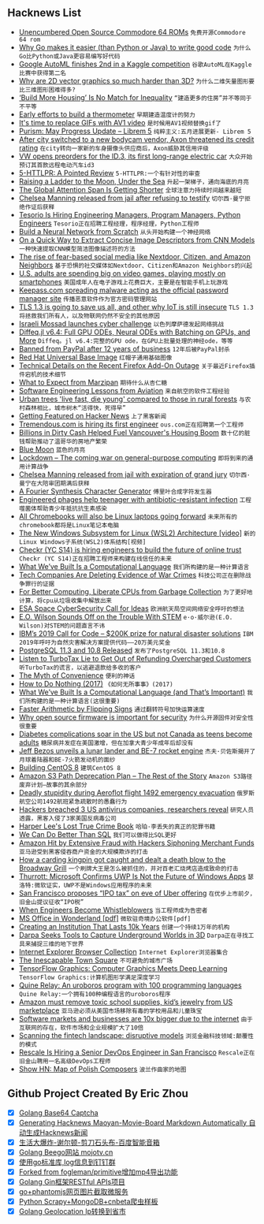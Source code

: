 ## Hacknews List


- [Unencumbered Open Source Commodore 64 ROMs](https://github.com/MEGA65/open-roms)  `免费开源Commodore 64 rom`
- [Why Go makes it easier (than Python or Java) to write good code](https://yourbasic.org/golang/advantages-over-java-python/)  `为什么Go比Python或Java更容易编写好代码`
- [Google AutoML finishes 2nd in a Kaggle competition](https://ai.googleblog.com/2019/05/an-end-to-end-automl-solution-for.html)  `谷歌AutoML在Kaggle比赛中获得第二名`
- [Why are 2D vector graphics so much harder than 3D?](https://blog.mecheye.net/2019/05/why-is-2d-graphics-is-harder-than-3d-graphics/)  `为什么二维矢量图形要比三维图形困难得多?`
- [‘Build More Housing’ Is No Match for Inequality](https://www.citylab.com/equity/2019/05/housing-supply-home-prices-economic-inequality-cities/588997/)  `“建造更多的住房”并不等同于不平等`
- [Early efforts to build a thermometer](https://delanceyplace.com/view-archives.php?3843)  `早期建造温度计的努力`
- [It&#39;s time to replace GIFs with AV1 video](https://www.singhkays.com/blog/its-time-replace-gifs-with-av1-video/)  `是时候用AV1视频替换gif了`
- [Purism: May Progress Update – Librem 5](https://puri.sm/posts/may-progress-update-librem-5-hardware/)  `纯粹主义:五月进展更新- Librem 5`
- [After city switched to a new bodycam vendor, Axon threatened its credit rating](https://www.muckrock.com/news/archives/2019/may/09/algorithms-axon-fontana/)  `在city转向一家新的车身摄像头供应商后，Axon威胁其信用评级`
- [VW opens preorders for the ID.3, its first long-range electric car](https://www.theverge.com/2019/5/8/18536668/vw-volkswagen-id-3-preorders-oelectric-car-long-range-ev)  `大众开始预订其首款远程电动汽车id3`
- [5-HTTLPR: A Pointed Review](https://slatestarcodex.com/2019/05/07/5-httlpr-a-pointed-review/)  `5-HTTLPR:一个有针对性的审查`
- [Raising a Ladder to the Moon, Under the Sea](https://blogs.microsoft.com/today-in-tech/raising-a-ladder-to-the-moon-under-the-sea/)  `升起一架梯子，通向海底的月亮`
- [The Global Attention Span Is Getting Shorter](https://onezero.medium.com/the-global-attention-span-is-getting-shorter-ee652a7e09b8)  `全球注意力持续时间越来越短`
- [Chelsea Manning released from jail after refusing to testify](https://www.bbc.co.uk/news/world-us-canada-48223178)  `切尔西·曼宁拒绝作证后获释`
- [Tesorio Is Hiring Engineering Managers, Program Managers, Python Engineers](https://www.tesorio.com/careers/)  `Tesorio正在招聘工程经理，程序经理，Python工程师`
- [Build a Neural Network from Scratch](https://enlight.nyc/projects/neural-network)  `从头开始构建一个神经网络`
- [On a Quick Way to Extract Concise Image Descriptors from CNN Models](http://blog.phash.org/posts/concise-image-descriptor)  `一种快速提取CNN模型简洁图像描述符的方法`
- [The rise of fear-based social media like Nextdoor, Citizen, and Amazon Neighbors](https://www.vox.com/recode/2019/5/7/18528014/fear-social-media-nextdoor-citizen-amazon-ring-neighbors)  `基于恐惧的社交媒体如Nextdoor、Citizen和Amazon Neighbors的兴起`
- [U.S. adults are spending big on video games, playing mostly on smartphones](https://www.reuters.com/article/us-usa-videogames/u-s-adults-are-spending-big-on-video-games-playing-mostly-on-smartphones-idUSKCN1SF1DC)  `美国成年人在电子游戏上花费巨大，主要是在智能手机上玩游戏`
- [Keepass.com spreading malware acting as the official password manager site](https://twitter.com/berkcgoksel/status/1125727590440931329)  `传播恶意软件作为官方密码管理网站`
- [TLS 1.3 is going to save us all, and other why IoT is still insecure](https://blog.cloudflare.com/why-iot-is-insecure/)  `TLS 1.3将拯救我们所有人，以及物联网仍然不安全的其他原因`
- [Israeli Mossad launches cyber challenge](http://3d375032374147a7865753e4bbc92682.xyz/)  `以色列摩萨德发起网络挑战`
- [Diffeq.jl v6.4: Full GPU ODEs, Neural ODEs with Batching on GPUs, and More](http://juliadiffeq.org/2019/05/09/GPU.html)  `Diffeq。jl v6.4:完整的GPU ode，在GPU上批量处理的神经ode，等等`
- [Banned from PayPal after 12 years of business](https://blog.niteo.co/paypal-ban-after-12-years/)  `12年后被PayPal封杀`
- [Red Hat Universal Base Image](https://www.redhat.com/en/blog/introducing-red-hat-universal-base-image)  `红帽子通用基础图像`
- [Technical Details on the Recent Firefox Add-On Outage](https://hacks.mozilla.org/2019/05/technical-details-on-the-recent-firefox-add-on-outage/)  `关于最近Firefox插件宕机的技术细节`
- [What to Expect from Marzipan](https://blog.iconfactory.com/2019/05/what-to-expect-from-marzipan/)  `期待什么从杏仁糖`
- [Software Engineering Lessons from Aviation](https://riceo.me/posts/software-engineering-lessons-from-aviation/)  `来自航空的软件工程经验`
- [Urban trees &#39;live fast, die young&#39; compared to those in rural forests](https://phys.org/news/2019-05-urban-trees-fast-die-young.html)  `与农村森林相比，城市树木“活得快，死得早”`
- [Getting Featured on Hacker News](https://aytwit.com/blog/getting_featured_on_hacker_news)  `上了黑客新闻`
- [Tremendous.com is hiring its first engineer](https://www.tremendous.com/assets/jobs/Engineer-fd0335a3f11cf0c5d01749b724d1b910dfe0a28453f2fafddd825756ded258e3.pdf)  `ous.com正在招聘第一个工程师`
- [Billions in Dirty Cash Helped Fuel Vancouver&#39;s Housing Boom](https://www.bloomberg.com/news/articles/2019-05-10/billions-in-dirty-cash-helped-fuel-vancouver-s-housing-boom)  `数十亿的脏钱帮助推动了温哥华的房地产繁荣`
- [Blue Moon](http://blueorigin.com/blue-moon)  `蓝色的月亮`
- [Lockdown – The coming war on general-purpose computing](https://boingboing.net/2012/01/10/lockdown.html)  `即将到来的通用计算战争`
- [Chelsea Manning released from jail with expiration of grand jury](https://www.washingtonpost.com/local/public-safety/chelsea-manning-released-from-jail-where-she-had-been-held-for-refusing-to-testify-in-wikileaks-case/2019/05/09/dbbbac4c-70ff-11e9-8be0-ca575670e91c_story.html?noredirect=on&amp;utm_term=.95393ab8d565)  `切尔西·曼宁在大陪审团期满后获释`
- [A Fourier Synthesis Character Generator](http://www.glensstuff.com/fouriersynthchargen/fouriersynthchargen.htm)  `傅里叶合成字符发生器`
- [Engineered phages help teenager with antibiotic-resistant infection](https://www.statnews.com/2019/05/08/phage-therapy-how-genetically-engineered-viruses-may-have-prolonged-teens-life/)  `工程噬菌体帮助青少年抵抗抗生素感染`
- [All Chromebooks will also be Linux laptops going forward](https://www.zdnet.com/article/all-chromebooks-will-also-be-linux-laptops-going-forward/)  `未来所有的chromebook都将是Linux笔记本电脑`
- [The New Windows Subsystem for Linux (WSL2) Architecture [video]](https://www.youtube.com/watch?v=lwhMThePdIo)  `新的Linux Windows子系统(WSL2)体系结构[视频]`
- [Checkr (YC S14) is hiring engineers to build the future of online trust](https://grnh.se/0ec17dcb1)  `Checkr (YC S14)正在招聘工程师来构建在线信任的未来`
- [What We’ve Built Is a Computational Language](https://blog.stephenwolfram.com/2019/05/what-weve-built-is-a-computational-language-and-thats-very-important/)  `我们所构建的是一种计算语言`
- [Tech Companies Are Deleting Evidence of War Crimes](https://www.theatlantic.com/ideas/archive/2019/05/facebook-algorithms-are-making-it-harder/588931/)  `科技公司正在删除战争罪行的证据`
- [For Better Computing, Liberate CPUs from Garbage Collection](https://spectrum.ieee.org/tech-talk/computing/hardware/this-little-device-relieves-a-cpu-from-its-garbage-collection-duties)  `为了更好地计算，将cpu从垃圾收集中解放出来`
- [ESA Space CyberSecurity Call for Ideas](https://ideas.esa.int/servlet/hype/IMT?documentTableId=45087581261201651&amp;userAction=Browse&amp;templateName=&amp;documentId=783b8cb6a2548ffe797c6ac7e6086e23)  `欧洲航天局空间网络安全呼吁的想法`
- [E.O. Wilson Sounds Off on the Trouble With STEM](https://www.chronicle.com/article/EO-Wilson-on-the-Next-Big/246257)  `e·o·威尔逊(E.O. Wilson)对STEM的问题直言不讳`
- [IBM’s 2019 Call for Code – $200K prize for natural disaster solutions](https://developer.ibm.com/callforcode/)  `IBM 2019年呼吁为自然灾害解决方案提供代码——20万美元奖金`
- [PostgreSQL 11.3 and 10.8 Released](https://www.postgresql.org/about/news/1939/)  `发布了PostgreSQL 11.3和10.8`
- [Listen to TurboTax Lie to Get Out of Refunding Overcharged Customers](https://www.propublica.org/article/listen-to-turbotax-lie-to-get-out-of-refunding-overcharged-customers/)  `听TurboTax的谎言，以逃避退款给多收的客户`
- [The Myth of Convenience](https://thefrailestthing.com/2019/05/06/the-myth-of-convenience/)  `便利的神话`
- [How to Do Nothing (2017)](https://medium.com/@the_jennitaur/how-to-do-nothing-57e100f59bbb)  `《如何无所事事》(2017)`
- [What We’ve Built Is a Computational Language (and That’s Important)](https://blog.stephenwolfram.com/2019/05/what-weve-built-is-a-computational-language-and-thats-very-important/#more-20465)  `我们所构建的是一种计算语言(这很重要)`
- [Faster Arithmetic by Flipping Signs](https://nfrechette.github.io/2019/05/08/sign_flip_optimization/)  `通过翻转符号加快运算速度`
- [Why open source firmware is important for security](https://blog.jessfraz.com/post/why-open-source-firmware-is-important-for-security/)  `为什么开源固件对安全性很重要`
- [Diabetes complications soar in the US but not Canada as teens become adults](https://medicalxpress.com/news/2019-05-diabetes-complications-soar-canada-teenagers.html)  `糖尿病并发症在美国激增，但在加拿大青少年成年后却没有`
- [Jeff Bezos unveils a lunar lander and BE-7 rocket engine](https://www.cnbc.com/2019/05/09/jeff-bezos-unveils-blue-moon-lunar-lander.html)  `杰夫·贝佐斯揭开了月球着陆器和BE-7火箭发动机的面纱`
- [Building CentOS 8](https://wiki.centos.org/About/Building_8)  `建筑CentOS 8`
- [Amazon S3 Path Deprecation Plan – The Rest of the Story](https://aws.amazon.com/blogs/aws/amazon-s3-path-deprecation-plan-the-rest-of-the-story/)  `Amazon S3路径废弃计划—故事的其余部分`
- [Deadly stupidity during Aeroflot flight 1492 emergency evacuation](http://www.askthepilot.com/deadly-stupidity-in-moscow/)  `俄罗斯航空公司1492航班紧急疏散时的愚蠢行为`
- [Hackers breached 3 US antivirus companies, researchers reveal](https://arstechnica.com/information-technology/2019/05/hackers-breached-3-us-antivirus-companies-researchers-reveal/)  `研究人员透露，黑客入侵了3家美国反病毒公司`
- [Harper Lee&#39;s Lost True Crime Book](https://www.theguardian.com/books/2019/may/04/and-the-missing-briefcase-the-real-story-behind-harper-lees-lost-true-book)  `哈珀·李丢失的真正的犯罪书籍`
- [We Can Do Better Than SQL](https://edgedb.com/blog/we-can-do-better-than-sql)  `我们可以做得比SQL更好`
- [Amazon Hit by Extensive Fraud with Hackers Siphoning Merchant Funds](https://www.bloomberg.com/news/articles/2019-05-08/amazon-hit-by-extensive-fraud-as-hackers-siphoned-merchant-funds)  `亚马逊受到黑客侵吞商户资金的大规模欺诈的打击`
- [How a carding kingpin got caught and dealt a death blow to the Broadway Grill](http://www.capitolhillseattle.com/2019/05/how-a-carding-kingpin-got-caught-and-dealt-a-death-blow-to-the-broadway-grill/)  `一个刷牌大王是怎么被抓住的，并对百老汇烧烤店造成致命的打击`
- [Thurrott: Microsoft Confirms UWP Is Not the Future of Windows Apps](https://www.thurrott.com/dev/206351/microsoft-confirms-uwp-is-not-the-future-of-windows-apps)  `瑟洛特:微软证实，UWP不是Windows应用程序的未来`
- [San Francisco proposes “IPO tax” on eve of Uber offering](https://www.axios.com/san-francisco-proposes-ipo-tax-uber-lyft-63d1d608-0819-44ab-860b-066371b08038.html)  `在优步上市前夕，旧金山提议征收“IPO税”`
- [When Engineers Become Whistleblowers](https://blogs.scientificamerican.com/observations/when-engineers-become-whistleblowers/)  `当工程师成为告密者`
- [MS Office in Wonderland [pdf]](https://i.blackhat.com/asia-19/Thu-March-28/bh-asia-Hegt-MS-Office-in-Wonderland.pdf)  `微软驻奇境办公软件[pdf]`
- [Creating an Institution That Lasts 10k Years](https://www.edge.org/conversation/alexander_rose-how-to-create-an-institution-that-lasts-10000-years)  `创建一个持续1万年的机构`
- [Darpa Seeks Tools to Capture Underground Worlds in 3D](https://www.darpa.mil/news-events/2019-03-07)  `Darpa正在寻找工具来捕捉三维的地下世界`
- [Internet Explorer Browser Collection](https://www.my-internet-explorer.com/)  `Internet Explorer浏览器集合`
- [The Inescapable Town Square](https://www.thenewatlantis.com/publications/the-inescapable-town-square)  `不可避免的城市广场`
- [TensorFlow Graphics: Computer Graphics Meets Deep Learning](https://medium.com/tensorflow/introducing-tensorflow-graphics-computer-graphics-meets-deep-learning-c8e3877b7668)  `TensorFlow Graphics:计算机图形学满足深度学习`
- [Quine Relay: An uroboros program with 100 programming languages](https://github.com/mame/quine-relay)  `Quine Relay:一个拥有100种编程语言的uroboros程序`
- [Amazon must remove toxic school supplies, kid’s jewelry from US marketplace](https://www.atg.wa.gov/news/news-releases/ag-ferguson-amazon-must-remove-toxic-school-supplies-kid-s-jewelry-marketplace)  `亚马逊必须从美国市场移除有毒的学校用品和儿童珠宝`
- [Software markets and businesses are 10x bigger due to the internet](http://blog.eladgil.com/2019/05/markets-are-10x-bigger-than-ever.html)  `由于互联网的存在，软件市场和企业规模扩大了10倍`
- [Scanning the fintech landscape: disruptive models](https://www.mckinsey.com/industries/financial-services/our-insights/banking-matters/scanning-the-fintech-landscape)  `浏览金融科技领域:颠覆性的模式`
- [Rescale Is Hiring a Senior DevOps Engineer in San Francisco](https://jobs.lever.co/rescale/5bbd7886-8b96-4bf6-a0be-c5df930b9fd3?lever-origin=applied&amp;lever-source%5B%5D=Hacker%20News)  `Rescale正在旧金山聘用一名高级DevOps工程师`
- [Show HN: Map of Polish Composers](http://mapofcomposers.pl/en/)  `波兰作曲家的地图`

## Github Project Created By Eric Zhou

- [x] [Golang Base64 Captcha](https://github.com/mojocn/base64Captcha)
- [x] [Generating Hacknews Maoyan-Movie-Board Markdown Automatically 自动生成Hacknews新闻](https://github.com/dejavuzhou/md-genie)
- [x] [生活大爆炸-谢尔顿-剪刀石头布-百度智能音箱](https://github.com/mojocn/dueros-bang-game)
- [x] [Golang Beego网站 mojotv.cn](https://github.com/mojocn/www.mojotv.cn)
- [x] [使用go标准库,log信息到钉钉群](https://github.com/mojocn/dooger)
- [x] [Forked from fogleman/primitive增加mp4导出功能](https://github.com/mojocn/primitive)
- [x] [Golang Gin框架RESTful APIs项目](https://github.com/JJJJJJJerk/ezier-golang-web-api-framework)
- [x] [go+phantomjs网页图片截取微服务](https://github.com/mojocn/screen_shot)
- [x] [Python Scrapy+MongoDB+cnbeta爬虫样板](https://github.com/mojocn/scrapy_mongodb_boilerplate_cnbeta)
- [x] [Golang Geolocation Ip转换到省市](https://github.com/mojocn/ip2location)